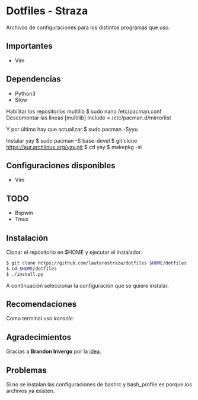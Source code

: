 # Dotfiles - Straza
Archivos de configuraciones para los distintos programas que uso.

## Importantes
- Vim

## Dependencias
- Python3
- Stow

Habilitar los repositorios multilib
$ sudo nano /etc/pacman.conf
Descomentar las lineas
[multilib]
Include = /etc/pacman.d/mirrorlist

Y por último hay que actualizar
$ sudo pacman -Syyu

Instalar yay
$ sudo pacman -S base-devel
$ git clone https://aur.archlinux.org/yay.git
$ cd yay
$ makepkg -si

## Configuraciones disponibles
- Vim

## TODO
- Bspwm
- Tmux

## Instalación
Clonar el repositorio en $HOME y ejecutar el instalador.

```bash
$ git clone https://github.com/lautarostraza/dotfiles $HOME/dotfiles
$ cd $HOME/dotfiles
$ ./install.py
```
A continuación seleccionar la configuración que se quiere instalar.

## Recomendaciones
Como terminal uso *konsole*.

## Agradecimientos
Gracias a **Brandon Invergo** por la [idea](http://brandon.invergo.net/news/2012-05-26-using-gnu-stow-to-manage-your-dotfiles.html).

## Problemas 
Si no se instalan las configuraciones de bashrc y bash_profile es porque los archivos ya existen.
